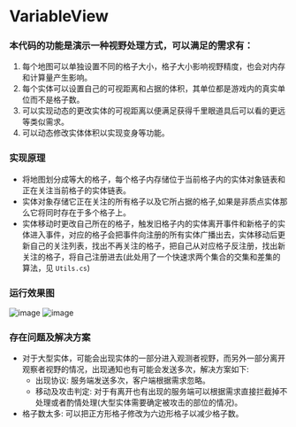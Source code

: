 # VariableView
### 本代码的功能是演示一种视野处理方式，可以满足的需求有：
1. 每个地图可以单独设置不同的格子大小，格子大小影响视野精度，也会对内存和计算量产生影响。
2. 每个实体可以设置自己的可视距离和占据的体积，其单位都是游戏内的真实单位而不是格子数。
3. 可以实现动态的更改实体的可视距离以便满足获得千里眼道具后可以看的更远等类似需求。
4. 可以动态修改实体体积以实现变身等功能。

### 实现原理
* 将地图划分成等大的格子，每个格子内存储位于当前格子内的实体对象链表和正在关注当前格子的实体链表。
* 实体对象存储它正在关注的所有格子以及它所占据的格子,如果是非质点实体那么它将同时存在于多个格子上。
* 实体移动时更改自己所在的格子，触发旧格子内的实体离开事件和新格子的实体进入事件，对应的格子会把事件向注册的所有实体广播出去，实体移动后更新自己的关注列表，找出不再关注的格子，把自己从对应格子反注册，找出新关注的格子，将自己注册进去(此处用了一个快速求两个集合的交集和差集的算法，见 `Utils.cs`)

### 运行效果图
![image](https://github.com/easy66/VariableView/blob/master/Code.png)
![image](https://github.com/easy66/VariableView/blob/master/Result.png)

### 存在问题及解决方案
* 对于大型实体，可能会出现实体的一部分进入观测者视野，而另外一部分离开观察者视野的情况，出现通知也有可能会发送多次，解决方案如下:
	* 出现协议: 服务端发送多次，客户端根据需求忽略。
	* 移动及攻击判定: 对于有离开也有出现的服务端可以根据需求直接拦截掉不处理或者酌情处理(大型实体需要确定被攻击的部位的情况)。
* 格子数太多: 可以把正方形格子修改为六边形格子以减少格子数。